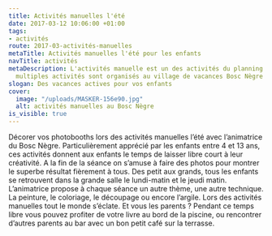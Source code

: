 ```yaml
---
title: Activités manuelles l'été
date: 2017-03-12 10:06:00 +01:00
tags:
- activités
route: 2017-03-activités-manuelles
metaTitle: Activités manuelles l'été pour les enfants
navTitle: activités
metaDescription: L'activités manuelle est un des activités du planning d'été. Des
  multiples activités sont organisés au village de vacances Bosc Nègre
slogan: Des vacances actives pour vos enfants
cover:
  image: "/uploads/MASKER-156e90.jpg"
  alt: activités manuelles au Bosc Nègre
is_visible: true
---
```


Décorer vos photobooths lors des activités manuelles l’été avec l’animatrice du Bosc Nègre. Particulièrement apprécié par les enfants entre 4 et 13 ans, ces activités donnent aux enfants le temps de laisser libre court à leur créativité. A la fin de la séance on s’amuse à faire des photos pour montrer le superbe résultat fièrement à tous.
Des petit aux grands, tous les enfants se retrouvent dans la grande salle le lundi-matin et le jeudi matin. L’animatrice propose à chaque séance un autre thème, une autre technique. La peinture, le coloriage, le découpage ou encore l’argile. Lors des activités manuelles tout le monde s’éclate.
Et vous les parents ? Pendant ce temps libre vous pouvez profiter de votre livre au bord de la piscine, ou rencontrer d’autres parents au bar avec un bon petit café sur la terrasse.